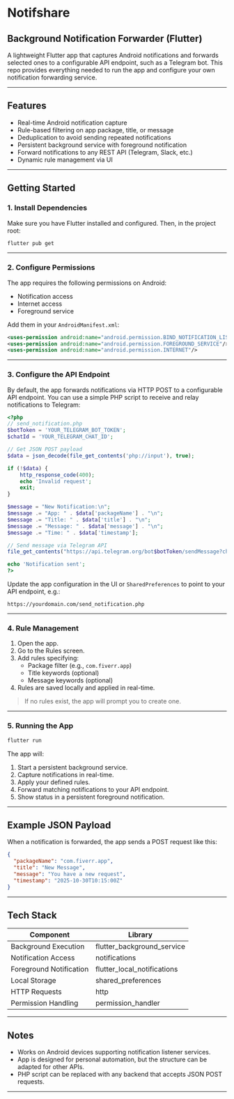 # Notifshare
## Background Notification Forwarder (Flutter)

A lightweight Flutter app that captures Android notifications and forwards selected ones to a configurable API endpoint, such as a Telegram bot. This repo provides everything needed to run the app and configure your own notification forwarding service.

---

## Features

- Real-time Android notification capture
- Rule-based filtering on app package, title, or message
- Deduplication to avoid sending repeated notifications
- Persistent background service with foreground notification
- Forward notifications to any REST API (Telegram, Slack, etc.)
- Dynamic rule management via UI

---

## Getting Started

### 1. Install Dependencies

Make sure you have Flutter installed and configured. Then, in the project root:

```bash
flutter pub get
```

---

### 2. Configure Permissions

The app requires the following permissions on Android:

- Notification access
- Internet access
- Foreground service

Add them in your `AndroidManifest.xml`:

```xml
<uses-permission android:name="android.permission.BIND_NOTIFICATION_LISTENER_SERVICE" />
<uses-permission android:name="android.permission.FOREGROUND_SERVICE"/>
<uses-permission android:name="android.permission.INTERNET"/>
```

---

### 3. Configure the API Endpoint

By default, the app forwards notifications via HTTP POST to a configurable API endpoint. You can use a simple PHP script to receive and relay notifications to Telegram:

```php
<?php
// send_notification.php
$botToken = 'YOUR_TELEGRAM_BOT_TOKEN';
$chatId = 'YOUR_TELEGRAM_CHAT_ID';

// Get JSON POST payload
$data = json_decode(file_get_contents('php://input'), true);

if (!$data) {
    http_response_code(400);
    echo 'Invalid request';
    exit;
}

$message = "New Notification:\n";
$message .= "App: " . $data['packageName'] . "\n";
$message .= "Title: " . $data['title'] . "\n";
$message .= "Message: " . $data['message'] . "\n";
$message .= "Time: " . $data['timestamp'];

// Send message via Telegram API
file_get_contents("https://api.telegram.org/bot$botToken/sendMessage?chat_id=$chatId&text=" . urlencode($message));

echo 'Notification sent';
?>
```

Update the app configuration in the UI or `SharedPreferences` to point to your API endpoint, e.g.:

```
https://yourdomain.com/send_notification.php
```

---

### 4. Rule Management

1. Open the app.
2. Go to the Rules screen.
3. Add rules specifying:
   - Package filter (e.g., `com.fiverr.app`)
   - Title keywords (optional)
   - Message keywords (optional)
4. Rules are saved locally and applied in real-time.

> If no rules exist, the app will prompt you to create one.

---

### 5. Running the App

```bash
flutter run
```

The app will:

1. Start a persistent background service.
2. Capture notifications in real-time.
3. Apply your defined rules.
4. Forward matching notifications to your API endpoint.
5. Show status in a persistent foreground notification.

---

## Example JSON Payload

When a notification is forwarded, the app sends a POST request like this:

```json
{
  "packageName": "com.fiverr.app",
  "title": "New Message",
  "message": "You have a new request",
  "timestamp": "2025-10-30T10:15:00Z"
}
```

---

## Tech Stack

| Component                  | Library                       |
|----------------------------|-------------------------------|
| Background Execution       | flutter_background_service    |
| Notification Access        | notifications                 |
| Foreground Notification    | flutter_local_notifications   |
| Local Storage              | shared_preferences            |
| HTTP Requests              | http                          |
| Permission Handling        | permission_handler            |

---

## Notes

- Works on Android devices supporting notification listener services.
- App is designed for personal automation, but the structure can be adapted for other APIs.
- PHP script can be replaced with any backend that accepts JSON POST requests.

---
